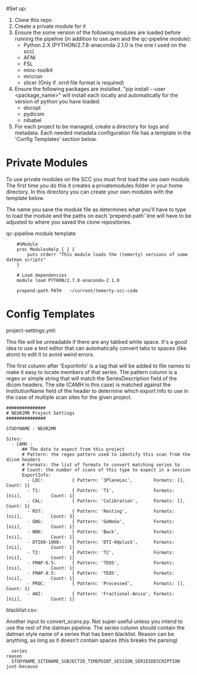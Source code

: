 #Set up:

  1. Clone this repo
  2. Create a private module for it
  3. Ensure the some version of the following modules are loaded before running
     the pipeline (in addition to use.own and the qc-pipeline module):
     * Python 2.X (PYTHON/2.7.8-anaconda-2.1.0 is the one I used on the scc)
     * AFNI
     * FSL
     * minc-toolkit
     * mricron
     * slicer (Only if .nrrd file format is required)
  4. Ensure the following packages are installed. "pip install --user <package_name>"
     will install each locally and automatically for the version of python you have
     loaded.
     * docopt
     * pydicom
     * nibabel
  5. For each project to be managed, create a directory for logs and metadata.
     Each needed metadata configuration file has a template in the 'Config Templates'
     section below.

# Private Modules
  To use private modules on the SCC you must first load the use.own module.
  The first time you do this it creates a privatemodules folder in your home
  directory. In this directory you can create your own modules with the template
  below.

  The name you save the module file as determines what you'll have to type to load
  the module and the paths on each 'prepend-path' line will have to be adjusted
  to where you saved the clone repositories.


   qc-pipeline module template

        #%Module
        proc ModulesHelp { } {
        	puts stderr "This module loads the (temerty) versions of some datman scripts"
        }

        # Load dependencies
        module load PYTHON/2.7.8-anaconda-2.1.0

        prepend-path PATH	~/current/temerty-scc-code


# Config Templates

  project-settings.yml:

  This file will be unreadable if there are any tabbed white space. It's a good idea
  to use a text editor that can automatically convert tabs to spaces (like atom) to
  edit it to avoid weird errors.

  The first column after 'ExportInfo' is a tag that will be added to file names to
  make it easy to locate members of that series. The pattern column is a regex or
  simple string that will match the SeriesDescription field of the dicom headers.
  The site (CAMH in this case) is matched against the InstitutionName field of
  the header to determine which export info to use in the case of multiple scan sites
  for the given project.

    ###############
    # NEUR2MR Project Settings
    ###############

    STUDYNAME : NEUR2MR

    Sites:
      - CAMH :
          ## The data to expect from this project
          # Pattern: the regex pattern used to identify this scan from the dicom headers
          # Formats: the list of formats to convert matching series to
          # Count: the number of scans of this type to expect in a session
          ExportInfo:
            - LOC:           { Pattern: '3PlaneLoc',        Formats: [],              Count: 1}
            - T1:            { Pattern: 'T1',               Formats: [nii],           Count: 1}
            - CAL:           { Pattern: 'Calibration',      Formats: [],              Count: 1}
            - RST:           { Pattern: 'Resting',          Formats: [nii],           Count: 3}
            - GNG:           { Pattern: 'GoNoGo',           Formats: [nii],           Count: 1}
            - NBK:           { Pattern: 'Back',             Formats: [nii],           Count: 1}
            - DTI60-1000:    { Pattern: 'DTI-60plus5',      Formats: [nii],           Count: 1}
            - T2:            { Pattern: 'T2',               Formats: [nii],           Count: 1}
            - FMAP-6.5:      { Pattern: 'TE65',             Formats: [nii],           Count: 1}
            - FMAP-8.5:      { Pattern: 'TE85',             Formats: [nii],           Count: 1}
            - PROC:          { Pattern: 'Processed',        Formats: [],              Count: 1}
            - ANI:           { Pattern: 'Fractional-Aniso', Formats: [nii],           Count: 1}

  blacklist.csv:

  Another input to convert_scans.py. Not super useful unless you intend to use
  the rest of the datman pipeline. The series column should contain the datman
  style name of a series that has been blacklist. Reason can be anything, as
  long as it doesn't contain spaces (this breaks the parsing)

      series									                                            reason
      STUDYNAME_SITENAME_SUBJECTID_TIMEPOINT_SESSION_SERIESDESCRIPTION    just-because
